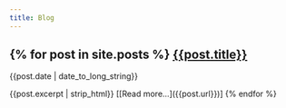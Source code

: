 ```yaml
---
title: Blog
---
```


<!-- {% for post in site.posts %} -->
<!-- 1. [{{post.title}}]({{post.url}}), {{post.date | date_to_long_string}} -->

<!-- {% endfor %} -->

{% for post in site.posts %}
[{{post.title}}]({{post.url}})
------------------------------
<p id="post-date">{{post.date | date_to_long_string}}</p>
{{post.excerpt | strip_html}} [[Read more…]({{post.url}})]
{% endfor %}
